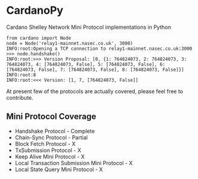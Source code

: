 # CardanoPy
Cardano Shelley Network Mini Protocol implementations in Python

```
from cardano import Node
node = Node('relay1-mainnet.nasec.co.uk', 3000)
INFO:root:Opening a TCP connection to relay1-mainnet.nasec.co.uk:3000
>>> node.handshake()
INFO:root:>>> Version Proposal: [0, {1: 764824073, 2: 764824073, 3: 764824073, 4: [764824073, False], 5: [764824073, False], 6: [764824073, False], 7: [764824073, False], 8: [764824073, False]}]
INFO:root:8
INFO:root:<<< Version: [1, 7, [764824073, False]]
```

At present few of the protocols are actually covered, please feel free to contribute.

## Mini Protocol Coverage
- Handshake Protocol - Complete
- Chain-Sync Protocol - Partial
- Block Fetch Protocol - X
- TxSubmission Protocol - X
- Keep Alive Mini Protocol - X
- Local Transaction Submission Mini Protocol - X
- Local State Query Mini Protocol - X
